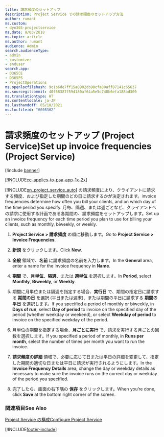 ```yaml
---
title: 請求頻度のセットアップ
description: Project Service での請求頻度のセットアップ方法
author: rumant
ms.custom:
- dyn365-projectservice
ms.date: 8/03/2018
ms.topic: article
ms.author: rumant
audience: Admin
search.audienceType:
- admin
- customizer
- enduser
search.app:
- D365CE
- D365PS
- ProjectOperations
ms.openlocfilehash: 9c1b6de7ff15a0902db90cfa80aff87141c65637
ms.sourcegitcommit: 40f68387f594180af64a5e5c748b6efa188bd300
ms.translationtype: HT
ms.contentlocale: ja-JP
ms.lasthandoff: 05/10/2021
ms.locfileid: "6008362"
---
```

# <a name="set-up-invoice-frequencies-project-service"></a><span data-ttu-id="d6eb5-103">請求頻度のセットアップ (Project Service)</span><span class="sxs-lookup"><span data-stu-id="d6eb5-103">Set up invoice frequencies (Project Service)</span></span>

[!include [banner](../includes/psa-now-project-operations.md)]

[!INCLUDE[cc-applies-to-psa-app-1x-2x](../includes/cc-applies-to-psa-app-1x-2x.md)]

[!INCLUDE[pn_project_service_auto](../includes/pn-project-service-auto.md)] <span data-ttu-id="d6eb5-104">の請求頻度により、クライアントに請求する頻度、および指定した期間のどの日に請求するかが決定されます。</span><span class="sxs-lookup"><span data-stu-id="d6eb5-104">invoice frequencies determine how often you bill your clients, and on which day of the time period you specify.</span></span> <span data-ttu-id="d6eb5-105">月毎、隔週、または週ごとなど、クライアントへの請求に使用する計画である各期間の、請求頻度をセットアップします。</span><span class="sxs-lookup"><span data-stu-id="d6eb5-105">Set up an invoice frequency for each time period you plan to use for billing your clients, such as monthly, biweekly, or weekly.</span></span>  
  
1.  <span data-ttu-id="d6eb5-106">**Project Service > 請求頻度** の順に移動します。</span><span class="sxs-lookup"><span data-stu-id="d6eb5-106">Go to **Project Service > Invoice Frequencies**.</span></span>  
  
2.  <span data-ttu-id="d6eb5-107">**新規** をクリックします。</span><span class="sxs-lookup"><span data-stu-id="d6eb5-107">Click **New**.</span></span>  
  
3.  <span data-ttu-id="d6eb5-108">**全般** 領域で、**名前** に請求頻度の名前を入力します。</span><span class="sxs-lookup"><span data-stu-id="d6eb5-108">In the **General** area, enter a name for the invoice frequency in **Name**.</span></span>  
  
4.  <span data-ttu-id="d6eb5-109">**期間** で、**月単位**、**隔週**、または **週単位** を選択します。</span><span class="sxs-lookup"><span data-stu-id="d6eb5-109">In **Period**, select **Monthly**, **Biweekly**, or **Weekly**.</span></span>  
  
5.  <span data-ttu-id="d6eb5-110">期間に月単位または隔週を指定する場合、**実行日** で、期間の指定日に請求する **期間の日** を選択 (平日または週末)、または期間の平日に請求する **期間の平日** を選択します。</span><span class="sxs-lookup"><span data-stu-id="d6eb5-110">If you specified a period of monthly or biweekly, in **Days of run**, select **Day of period** to invoice on the specified day of the period (whether weekday or weekend), or select **Weekday of period** to invoice on the specified weekday of the period.</span></span>  
  
6.  <span data-ttu-id="d6eb5-111">月単位の期間を指定する場合、**月ごとに実行** で、請求を実行する月ごとの回数を選択します。</span><span class="sxs-lookup"><span data-stu-id="d6eb5-111">If you specified a period of monthly, in **Runs per month**, select the number of times per month you want to run the invoice.</span></span>  
  
7.  <span data-ttu-id="d6eb5-112">**請求頻度の詳細** 領域で、必要に応じて日または平日の詳細を変更して、指定した期間の適切な日または平日に請求が実行されるようにします。</span><span class="sxs-lookup"><span data-stu-id="d6eb5-112">In the **Invoice Frequency Details** area, change the day or weekday details as necessary to make sure the invoice runs on the correct day or weekday of the period you specified.</span></span>  
  
8.  <span data-ttu-id="d6eb5-113">完了したら、画面の右下隅の **保存** をクリックします。</span><span class="sxs-lookup"><span data-stu-id="d6eb5-113">When you’re done, click **Save** at the bottom right corner of the screen.</span></span>  
  
### <a name="see-also"></a><span data-ttu-id="d6eb5-114">関連項目</span><span class="sxs-lookup"><span data-stu-id="d6eb5-114">See Also</span></span>  
 [<span data-ttu-id="d6eb5-115">Project Service の構成</span><span class="sxs-lookup"><span data-stu-id="d6eb5-115">Configure Project Service</span></span>](../psa/configure.md)


[!INCLUDE[footer-include](../includes/footer-banner.md)]